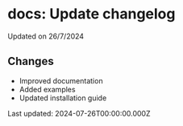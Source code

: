 # docs: Update changelog

Updated on 26/7/2024

## Changes
- Improved documentation
- Added examples
- Updated installation guide

Last updated: 2024-07-26T00:00:00.000Z
